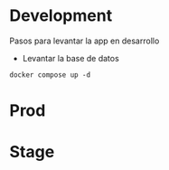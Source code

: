 # Development

Pasos para levantar la app en desarrollo

* Levantar la base de datos
```
docker compose up -d
```


# Prod


# Stage